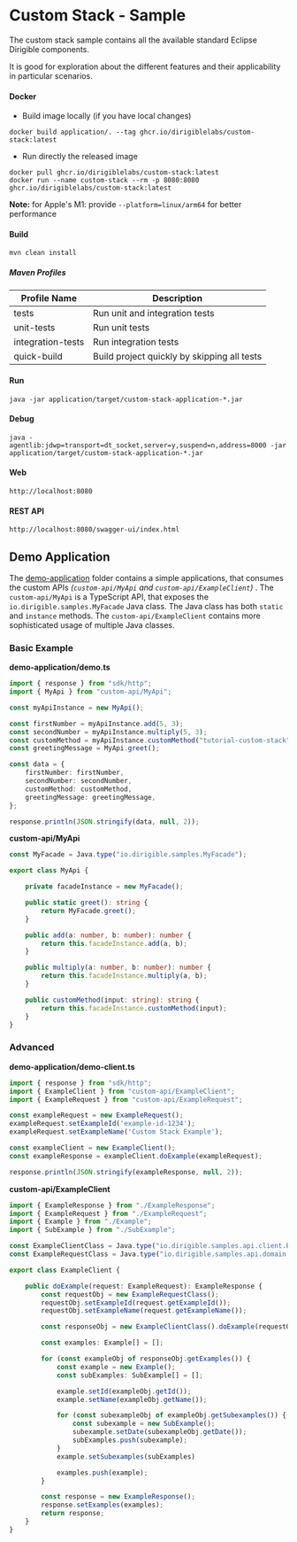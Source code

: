 # Custom Stack - Sample

The custom stack sample contains all the available standard Eclipse Dirigible components.

It is good for exploration about the different features and their applicability in particular scenarios.


#### Docker

- Build image locally (if you have local changes)
```
docker build application/. --tag ghcr.io/dirigiblelabs/custom-stack:latest
```
- Run directly the released image
```
docker pull ghcr.io/dirigiblelabs/custom-stack:latest
docker run --name custom-stack --rm -p 8080:8080 ghcr.io/dirigiblelabs/custom-stack:latest
```
**Note:** for Apple's M1: provide `--platform=linux/arm64` for better performance		

#### Build

```
mvn clean install
```
##### Maven Profiles

| Profile Name      | Description                                 |
|-------------------|---------------------------------------------|
| tests             | Run unit and integration tests              |
| unit-tests        | Run unit tests                              |
| integration-tests | Run integration tests                       |
| quick-build       | Build project quickly by skipping all tests |

	
#### Run

```
java -jar application/target/custom-stack-application-*.jar
```

#### Debug

```
java -agentlib:jdwp=transport=dt_socket,server=y,suspend=n,address=8000 -jar application/target/custom-stack-application-*.jar
```
	
#### Web

```
http://localhost:8080
```

#### REST API

```
http://localhost:8080/swagger-ui/index.html
```

## Demo Application

The [demo-application](demo-application) folder contains a simple applications, that consumes the custom APIs _(`custom-api/MyApi` and `custom-api/ExampleClient`)_ . The `custom-api/MyApi` is a TypeScript API, that exposes the `io.dirigible.samples.MyFacade` Java class. The Java class has both `static` and `instance` methods. The `custom-api/ExampleClient` contains more sophisticated usage of multiple Java classes.

### Basic Example

**demo-application/demo.ts**
```ts
import { response } from "sdk/http";
import { MyApi } from "custom-api/MyApi";

const myApiInstance = new MyApi();

const firstNumber = myApiInstance.add(5, 3);
const secondNumber = myApiInstance.multiply(5, 3);
const customMethod = myApiInstance.customMethod("tutorial-custom-stack");
const greetingMessage = MyApi.greet();

const data = {
    firstNumber: firstNumber,
    secondNumber: secondNumber,
    customMethod: customMethod,
    greetingMessage: greetingMessage,
};

response.println(JSON.stringify(data, null, 2));
```

**custom-api/MyApi**
```ts
const MyFacade = Java.type("io.dirigible.samples.MyFacade");

export class MyApi {

    private facadeInstance = new MyFacade();

    public static greet(): string {
        return MyFacade.greet();
    }

    public add(a: number, b: number): number {
        return this.facadeInstance.add(a, b);
    }

    public multiply(a: number, b: number): number {
        return this.facadeInstance.multiply(a, b);
    }

    public customMethod(input: string): string {
        return this.facadeInstance.customMethod(input);
    }
}
```

### Advanced

**demo-application/demo-client.ts**
```ts
import { response } from "sdk/http";
import { ExampleClient } from "custom-api/ExampleClient";
import { ExampleRequest } from "custom-api/ExampleRequest";

const exampleRequest = new ExampleRequest();
exampleRequest.setExampleId('example-id-1234');
exampleRequest.setExampleName('Custom Stack Example');

const exampleClient = new ExampleClient();
const exampleResponse = exampleClient.doExample(exampleRequest);

response.println(JSON.stringify(exampleResponse, null, 2));
```

**custom-api/ExampleClient**

```ts
import { ExampleResponse } from "./ExampleResponse";
import { ExampleRequest } from "./ExampleRequest";
import { Example } from "./Example";
import { SubExample } from "./SubExample";

const ExampleClientClass = Java.type("io.dirigible.samples.api.client.ExampleClient");
const ExampleRequestClass = Java.type("io.dirigible.samples.api.domain.input.ExampleRequest");

export class ExampleClient {

    public doExample(request: ExampleRequest): ExampleResponse {
        const requestObj = new ExampleRequestClass();
        requestObj.setExampleId(request.getExampleId());
        requestObj.setExampleName(request.getExampleName());

        const responseObj = new ExampleClientClass().doExample(requestObj);

        const examples: Example[] = [];

        for (const exampleObj of responseObj.getExamples()) {
            const example = new Example();
            const subExamples: SubExample[] = [];

            example.setId(exampleObj.getId());
            example.setName(exampleObj.getName());

            for (const subexampleObj of exampleObj.getSubexamples()) {
                const subexample = new SubExample();
                subexample.setDate(subexampleObj.getDate());
                subExamples.push(subexample);
            }
            example.setSubexamples(subExamples)

            examples.push(example);
        }

        const response = new ExampleResponse();
        response.setExamples(examples);
        return response;
    }
}
```
